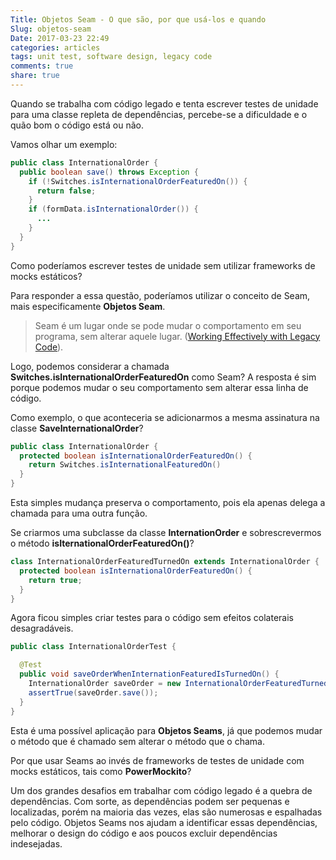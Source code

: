 ```yaml
---
Title: Objetos Seam - O que são, por que usá-los e quando
Slug: objetos-seam
Date: 2017-03-23 22:49
categories: articles
tags: unit test, software design, legacy code
comments: true
share: true
---
```


Quando se trabalha com código legado e tenta escrever testes de unidade para uma
classe repleta de dependências, percebe-se a dificuldade e o quão bom o código
está ou não.

Vamos olhar um exemplo:

```java
public class InternationalOrder {
  public boolean save() throws Exception {
    if (!Switches.isInternationalOrderFeaturedOn()) {
      return false;
    }
    if (formData.isInternationalOrder()) {
      ...
    }
  }
}
```

Como poderíamos escrever testes de unidade sem utilizar frameworks de mocks
estáticos?

Para responder a essa questão, poderíamos utilizar o conceito de Seam, mais
especificamente **Objetos Seam**.

>Seam é um lugar onde se pode mudar o comportamento em seu programa, sem alterar
aquele lugar. ([Working Effectively with Legacy Code](http://working%20effectively%20with%20legacy%20code/)).

Logo, podemos considerar a chamada **Switches.isInternationalOrderFeaturedOn**
como Seam? A resposta é sim porque podemos mudar o seu comportamento sem alterar
essa linha de código.

Como exemplo, o que aconteceria se adicionarmos a mesma assinatura na classe
**SaveInternationalOrder**?

```java
public class InternationalOrder {
  protected boolean isInternationalOrderFeaturedOn() {
    return Switches.isInternationalFeaturedOn()
  }
}
```

Esta simples mudança preserva o comportamento, pois ela apenas delega a chamada
para uma outra função.

Se criarmos uma subclasse da classe **InternationOrder** e sobrescrevermos o
método **isIternationalOrderFeaturedOn()**?

```java
class InternationalOrderFeaturedTurnedOn extends InternationalOrder {
  protected boolean isInternationalOrderFeaturedOn() {
    return true;
  }
}
```

Agora ficou simples criar testes para o código sem efeitos colaterais
desagradáveis.

```java
public class InternationalOrderTest {

  @Test
  public void ﻿saveOrderWhenInternationFeaturedIsTurnedOn() {
    InternationalOrder saveOrder = new InternationalOrderFeaturedTurnedOn();
    assertTrue(saveOrder.save());
  }
}
```

Esta é uma possível aplicação para **Objetos Seams**, já que podemos mudar o
método que é chamado sem alterar o método que o chama.

Por que usar Seams ao invés de frameworks de testes de unidade com mocks
estáticos, tais como **PowerMockito**?

Um dos grandes desafios em trabalhar com código legado é a quebra de
dependências. Com sorte, as dependências podem ser pequenas e localizadas,
porém na maioria das vezes, elas são numerosas e espalhadas pelo código.
Objetos Seams nos ajudam a identificar essas dependências, melhorar o design do
código e aos poucos excluir dependências indesejadas.

